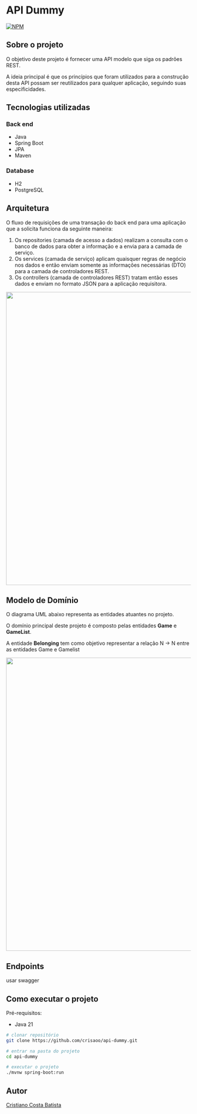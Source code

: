 # API Dummy
[![NPM](https://img.shields.io/npm/l/react)](https://github.com/crisaoo/api-dummy/blob/main/LICENSE)

## Sobre o projeto

O objetivo deste projeto é fornecer uma API modelo que siga os padrões REST.

A ideia principal é que os princípios que foram utilizados para a construção desta API possam ser reutilizados para qualquer aplicação, seguindo suas especificidades. 

## Tecnologias utilizadas

### Back end

- Java
- Spring Boot
- JPA 
- Maven

### Database

- H2
- PostgreSQL 

## Arquitetura

O fluxo de requisições de uma transação do back end para uma aplicação que a solicita funciona da seguinte maneira:

1. Os repositories (camada de acesso a dados) realizam a consulta com o banco de dados para obter a informação e a envia para a camada de serviço.
2. Os services (camada de serviço) aplicam quaisquer regras de negócio nos dados e então enviam somente as informações necessárias (DTO) para a camada de controladores REST.
3. Os controllers (camada de controladores REST) tratam então esses dados e enviam no formato JSON para a aplicação requisitora.


<img src="https://drive.google.com/uc?export=view&id=1gj1eAJHp7ZejB95JqdVbY8AkcjN6PyHU" width=800>




## Modelo de Domínio

O diagrama UML abaixo representa as entidades atuantes no projeto.

O domínio principal deste projeto é composto pelas entidades **Game** e **GameList**. 

A entidade **Belonging** tem como objetivo representar a relação N → N entre as entidades Game e Gamelist



<img src="https://drive.google.com/uc?export=view&id=1mD5WLvfMKazK3rdQW4AaF94JDgcnrH-A" width=800>



## Endpoints

usar swagger


## Como executar o projeto 

Pré-requisitos: 

- Java 21

```bash
# clonar repositório
git clone https://github.com/crisaoo/api-dummy.git

# entrar na pasta do projeto
cd api-dummy

# executar o projeto
./mvnw spring-boot:run
```

## Autor

[Cristiano Costa Batista](https://www.linkedin.com/in/cristiano-costa-709469203)